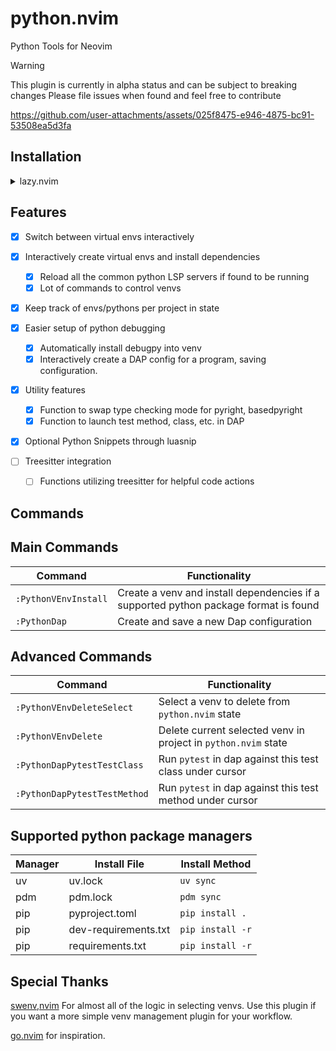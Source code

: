 # python.nvim

Python Tools for Neovim

> [!WARNING]
> This plugin is currently in alpha status and can be subject to breaking changes
> Please file issues when found and feel free to contribute

https://github.com/user-attachments/assets/025f8475-e946-4875-bc91-53508ea5d3fa

## Installation

<details>
<summary>lazy.nvim</summary>

**Example Config**

```lua
return {
  ---@module 'python'
  {
    "joshzcold/python.nvim",
    ---@type python.Config
    opts = { ---@diagnostic disable-line: missing-fields`
    },
    dependencies = {
      { "mfussenegger/nvim-dap" },
      { "mfussenegger/nvim-dap-python" },
      { "MunifTanjim/nui.nvim" },
      { "neovim/nvim-lspconfig" },
    },
    init = function()
      vim.api.nvim_set_keymap(
        "n",
        "<leader>pv",
        '<cmd>lua require("python.venv").pick_venv()<cr>',
        { desc = "Python pick venv" }
      )
    end,
  }
}
```

**Include Snippets** by enabling `python_lua_snippets` and adding LuaSnip as a dependency

```lua
return {
  ---@module 'python'
  {
    "joshzcold/python.nvim",
    ---@type python.Config
    opts = { ---@diagnostic disable-line: missing-fields`
        python_lua_snippets = true
    },
    dependencies = {
      { "mfussenegger/nvim-dap" },
      { "mfussenegger/nvim-dap-python" },
      { "neovim/nvim-lspconfig" },
      { "MunifTanjim/nui.nvim" },
      { "L3MON4D3/LuaSnip" }
    },
  }
}
```

</details>

## Features

- [x] Switch between virtual envs interactively
- [x] Interactively create virtual envs and install dependencies

  - [x] Reload all the common python LSP servers if found to be running
  - [x] Lot of commands to control venvs

- [x] Keep track of envs/pythons per project in state

- [x] Easier setup of python debugging

  - [x] Automatically install debugpy into venv
  - [x] Interactively create a DAP config for a program, saving configuration.

- [x] Utility features

  - [x] Function to swap type checking mode for pyright, basedpyright
  - [x] Function to launch test method, class, etc. in DAP

- [x] Optional Python Snippets through luasnip

- [ ] Treesitter integration
  - [ ] Functions utilizing treesitter for helpful code actions

## Commands

## Main Commands

| Command              | Functionality                                                                        |
| -------------------- | ------------------------------------------------------------------------------------ |
| `:PythonVEnvInstall` | Create a venv and install dependencies if a supported python package format is found |
| `:PythonDap`         | Create and save a new Dap configuration                                              |

## Advanced Commands

| Command                      | Functionality                                                  |
| ---------------------------- | -------------------------------------------------------------- |
| `:PythonVEnvDeleteSelect`    | Select a venv to delete from `python.nvim` state               |
| `:PythonVEnvDelete`          | Delete current selected venv in project in `python.nvim` state |
| `:PythonDapPytestTestClass`  | Run `pytest` in dap against this test class under cursor       |
| `:PythonDapPytestTestMethod` | Run `pytest` in dap against this test method under cursor      |

## Supported python package managers

| Manager | Install File         | Install Method   |
| ------- | -------------------- | ---------------- |
| uv      | uv.lock              | `uv sync`        |
| pdm     | pdm.lock             | `pdm sync`       |
| pip     | pyproject.toml       | `pip install .`  |
| pip     | dev-requirements.txt | `pip install -r` |
| pip     | requirements.txt     | `pip install -r` |

## Special Thanks

[swenv,nvim](https://github.com/AckslD/swenv.nvim) For almost all of the logic in selecting venvs.
Use this plugin if you want a more simple venv management plugin for your workflow.

[go.nvim](https://github.com/ray-x/go.nvim) for inspiration.
